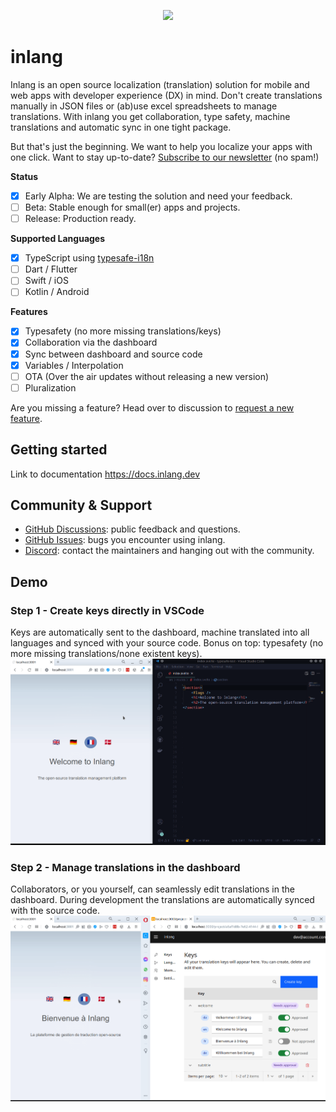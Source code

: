 <p align="center">
    <img width="500rem" src="https://raw.githubusercontent.com/inlang/inlang/main/assets/inlang-example.gif" />
</p>

# inlang

Inlang is an open source localization (translation) solution for mobile and web apps with developer experience (DX) in mind. Don't create translations manually in JSON files or (ab)use excel spreadsheets to manage translations. With inlang you get collaboration, type safety, machine translations and automatic sync in one tight package.

But that's just the beginning. We want to help you localize your apps with one click. Want to stay up-to-date? [Subscribe to our newsletter](https://cdn.forms-content.sg-form.com/e22e6493-370b-11ec-9784-62d300bd6ea3) (no spam!)

**Status**

- [x] Early Alpha: We are testing the solution and need your feedback.
- [ ] Beta: Stable enough for small(er) apps and projects.
- [ ] Release: Production ready.

**Supported Languages**

- [x] TypeScript using [typesafe-i18n](https://github.com/ivanhofer/typesafe-i18n)
- [ ] Dart / Flutter
- [ ] Swift / iOS
- [ ] Kotlin / Android

**Features**

- [x] Typesafety (no more missing translations/keys)
- [x] Collaboration via the dashboard
- [x] Sync between dashboard and source code
- [x] Variables / Interpolation
- [ ] OTA (Over the air updates without releasing a new version)
- [ ] Pluralization 

Are you missing a feature? Head over to discussion to [request a new feature](https://github.com/inlang/inlang/discussions).

## Getting started

Link to documentation
https://docs.inlang.dev

## Community & Support

- [GitHub Discussions](https://github.com/inlang/inlang/discussions): public feedback and questions.
- [GitHub Issues](https://github.com/inlang/inlang/issues): bugs you encounter using inlang.
- [Discord](https://discord.gg/CUkj4fgz5K): contact the maintainers and hanging out with the community.

## Demo

### Step 1 - Create keys directly in VSCode

Keys are automatically sent to the dashboard, machine translated into all languages and synced with your source code. Bonus on top: typesafety (no more missing translations/none existent keys).
![Create keys directly in VSCode which are automatically sent to the dashboard and injected into the code](./assets/step1.gif)

### Step 2 - Manage translations in the dashboard

Collaborators, or you yourself, can seamlessly edit translations in the dashboard. During development the translations are automatically synced with the source code.
![Editing and syncing translations from the dashboard to source code](./assets/step2.gif)
